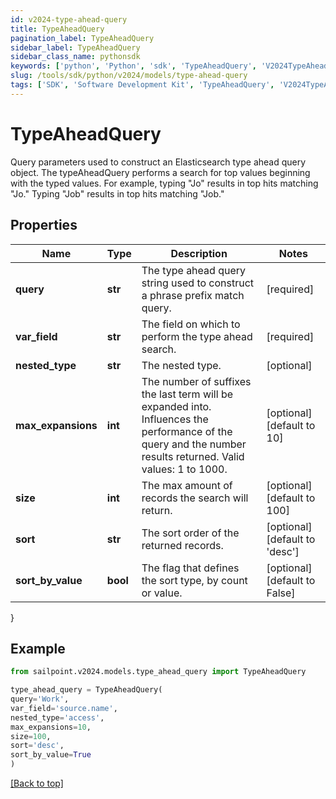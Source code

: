 ```yaml
---
id: v2024-type-ahead-query
title: TypeAheadQuery
pagination_label: TypeAheadQuery
sidebar_label: TypeAheadQuery
sidebar_class_name: pythonsdk
keywords: ['python', 'Python', 'sdk', 'TypeAheadQuery', 'V2024TypeAheadQuery'] 
slug: /tools/sdk/python/v2024/models/type-ahead-query
tags: ['SDK', 'Software Development Kit', 'TypeAheadQuery', 'V2024TypeAheadQuery']
---
```


# TypeAheadQuery

Query parameters used to construct an Elasticsearch type ahead query object.  The typeAheadQuery performs a search for top values beginning with the typed values. For example, typing \"Jo\" results in top hits matching \"Jo.\" Typing \"Job\" results in top hits matching \"Job.\" 

## Properties

Name | Type | Description | Notes
------------ | ------------- | ------------- | -------------
**query** | **str** | The type ahead query string used to construct a phrase prefix match query. | [required]
**var_field** | **str** | The field on which to perform the type ahead search. | [required]
**nested_type** | **str** | The nested type. | [optional] 
**max_expansions** | **int** | The number of suffixes the last term will be expanded into. Influences the performance of the query and the number results returned. Valid values: 1 to 1000. | [optional] [default to 10]
**size** | **int** | The max amount of records the search will return. | [optional] [default to 100]
**sort** | **str** | The sort order of the returned records. | [optional] [default to 'desc']
**sort_by_value** | **bool** | The flag that defines the sort type, by count or value. | [optional] [default to False]
}

## Example

```python
from sailpoint.v2024.models.type_ahead_query import TypeAheadQuery

type_ahead_query = TypeAheadQuery(
query='Work',
var_field='source.name',
nested_type='access',
max_expansions=10,
size=100,
sort='desc',
sort_by_value=True
)

```
[[Back to top]](#) 

